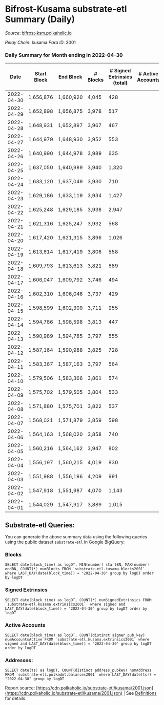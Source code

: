 # Bifrost-Kusama substrate-etl Summary (Daily)

_Source_: [bifrost-ksm.polkaholic.io](https://bifrost-ksm.polkaholic.io)

*Relay Chain*: kusama
*Para ID*: 2001



### Daily Summary for Month ending in 2022-04-30


| Date | Start Block | End Block | # Blocks | # Signed Extrinsics (total) | # Active Accounts | # Passive | # New | # Addresses with Balances | # Events | # Transfers | # XCM Transfers In | # XCM Transfers Out |
| ---- | ----------- | --------- | -------- | --------------------------- | ----------------- | --------- | ----- | ------------------------- | -------- | ----------- | ------------------ | ------------------- |
| 2022-04-30 | 1,656,876 | 1,660,920 | 4,045  | 428 |  |  |  | 98,761 | 20,308 | 4,910 ($168,215.52) | 33 ($46,100.84) | 30 ($16,653.69) |
| 2022-04-29 | 1,652,898 | 1,656,875 | 3,978  | 517 |  |  |  | 98,758 | 22,227 | 5,731 ($338,920.51) | 44 ($55,621.75) | 46 ($200,725.14) |
| 2022-04-28 | 1,648,931 | 1,652,897 | 3,967  | 467 |  |  |  |  | 21,695 | 5,565 ($229,143.85) | 44 ($34,648.99) | 28 ($38,791.55) |
| 2022-04-27 | 1,644,979 | 1,648,930 | 3,952  | 553 |  |  |  |  | 20,720 | 4,832 ($178,517.10) | 25 ($30,593.98) | 37 ($54,889.64) |
| 2022-04-26 | 1,640,990 | 1,644,978 | 3,989  | 635 |  |  |  | 98,733 | 23,099 | 5,535 ($118,737.75) | 44 ($27,274.90) | 45 ($35,491.01) |
| 2022-04-25 | 1,637,050 | 1,640,989 | 3,940  | 1,320 |  |  |  | 98,709 | 25,868 | 4,778 ($343,352.63) | 45 ($84,091.79) | 48 ($119,619.01) |
| 2022-04-24 | 1,633,120 | 1,637,049 | 3,930  | 710 |  |  |  | 98,659 | 23,021 | 5,517 ($172,537.73) | 30 ($31,192.57) | 48 ($37,570.21) |
| 2022-04-23 | 1,629,186 | 1,633,119 | 3,934  | 1,427 |  |  |  | 98,637 | 28,734 | 5,038 ($222,863.86) | 46 ($60,690.20) | 46 ($54,490.72) |
| 2022-04-22 | 1,625,248 | 1,629,185 | 3,938  | 2,947 |  |  |  | 98,611 | 44,186 | 5,366 ($322,383.15) | 48 ($43,808.77) | 45 ($68,860.16) |
| 2022-04-21 | 1,621,316 | 1,625,247 | 3,932  | 568 |  |  |  | 98,524 | 21,793 | 5,429 ($143,621.57) | 30 ($25,714.21) | 44 ($40,322.06) |
| 2022-04-20 | 1,617,420 | 1,621,315 | 3,896  | 1,026 |  |  |  | 98,518 | 23,690 | 5,292 ($423,606.82) | 65 ($96,960.02) | 54 ($35,108.34) |
| 2022-04-19 | 1,613,614 | 1,617,419 | 3,806  | 558 |  |  |  | 98,505 | 19,835 | 4,684 ($318,586.43) | 30 ($55,988.45) | 36 ($33,009.93) |
| 2022-04-18 | 1,609,793 | 1,613,613 | 3,821  | 689 |  |  |  | 98,501 | 22,211 | 5,469 ($206,452.18) | 40 ($51,241.25) | 41 ($60,777.79) |
| 2022-04-17 | 1,606,047 | 1,609,792 | 3,746  | 494 |  |  |  | 98,490 | 19,302 | 4,560 ($173,498.37) | 26 ($26,907.55) | 37 ($35,279.80) |
| 2022-04-16 | 1,602,310 | 1,606,046 | 3,737  | 429 |  |  |  | 98,482 | 18,805 | 4,421 ($179,019.63) | 57 ($56,027.01) | 36 ($48,380.01) |
| 2022-04-15 | 1,598,599 | 1,602,309 | 3,711  | 955 |  |  |  | 98,476 | 22,311 | 5,057 ($211,974.97) | 45 ($33,526.74) | 41 ($39,999.25) |
| 2022-04-14 | 1,594,786 | 1,598,598 | 3,813  | 447 |  |  |  | 98,469 | 20,174 | 4,997 ($197,001.09) | 19 ($13,159.96) | 25 ($20,844.04) |
| 2022-04-13 | 1,590,989 | 1,594,785 | 3,797  | 555 |  |  |  | 98,458 | 19,910 | 4,599 ($134,730.24) | 22 ($16,583.48) | 36 ($18,406.27) |
| 2022-04-12 | 1,587,164 | 1,590,988 | 3,825  | 728 |  |  |  | 98,452 | 22,341 | 5,412 ($348,987.37) | 33 ($61,168.94) | 34 ($51,894.88) |
| 2022-04-11 | 1,583,367 | 1,587,163 | 3,797  | 564 |  |  |  | 98,435 | 19,836 | 4,538 ($1,188,902.84) | 37 ($39,847.30) | 42 ($114,607.18) |
| 2022-04-10 | 1,579,506 | 1,583,366 | 3,861  | 574 |  |  |  | 98,434 | 20,103 | 4,452 ($464,765.12) | 48 ($56,645.05) | 19 ($9,408.59) |
| 2022-04-09 | 1,575,702 | 1,579,505 | 3,804  | 533 |  |  |  | 98,416 | 21,011 | 5,223 ($213,057.94) | 35 ($38,017.34) | 55 ($62,252.33) |
| 2022-04-08 | 1,571,880 | 1,575,701 | 3,822  | 537 |  |  |  | 98,403 | 19,487 | 4,384 ($298,790.37) | 33 ($41,766.08) | 39 ($58,560.45) |
| 2022-04-07 | 1,568,021 | 1,571,879 | 3,859  | 598 |  |  |  | 98,385 | 19,831 | 4,495 ($2,200,386.03) | 55 ($215,823.86) | 54 ($59,226.76) |
| 2022-04-06 | 1,564,163 | 1,568,020 | 3,858  | 740 |  |  |  | 98,357 | 22,207 | 5,079 ($430,430.28) | 57 ($64,319.58) | 63 ($90,081.23) |
| 2022-04-05 | 1,560,216 | 1,564,162 | 3,947  | 802 |  |  |  | 98,335 | 21,960 | 4,799 ($902,339.53) | 61 ($117,572.11) | 39 ($92,134.25) |
| 2022-04-04 | 1,556,197 | 1,560,215 | 4,019  | 830 |  |  |  | 98,322 | 23,256 | 5,522 ($395,460.67) | 41 ($56,554.95) | 48 ($39,501.79) |
| 2022-04-03 | 1,551,988 | 1,556,196 | 4,209  | 991 |  |  |  | 98,310 | 25,160 | 5,707 ($1,349,740.74) | 96 ($128,763.27) | 59 ($136,004.79) |
| 2022-04-02 | 1,547,918 | 1,551,987 | 4,070  | 1,143 |  |  |  | 98,292 | 25,474 | 5,606 ($3,309,181.06) | 126 ($173,564.90) | 103 ($186,565.42) |
| 2022-04-01 | 1,544,029 | 1,547,917 | 3,889  | 1,015 |  |  |  | 98,270 | 22,578 | 4,671 ($1,047,430.18) | 95 ($237,249.29) | 78 ($161,942.40) |

## Substrate-etl Queries:
You can generate the above summary data using the following queries using the public dataset `substrate-etl` in Google BigQuery:


### Blocks
```
SELECT date(block_time) as logDT, MIN(number) startBN, MAX(number) endBN, COUNT(*) numBlocks FROM `substrate-etl.kusama.blocks2001`  where LAST_DAY(date(block_time)) = "2022-04-30" group by logDT order by logDT
```


### Signed Extrinsics
```
SELECT date(block_time) as logDT, COUNT(*) numSignedExtrinsics FROM `substrate-etl.kusama.extrinsics2001`  where signed and LAST_DAY(date(block_time)) = "2022-04-30" group by logDT order by logDT
```


### Active Accounts
```
SELECT date(block_time) as logDT, COUNT(distinct signer_pub_key) numAccountsActive FROM `substrate-etl.kusama.extrinsics2001` where signed and LAST_DAY(date(block_time)) = "2022-04-30" group by logDT order by logDT
```


### Addresses:
```
SELECT date(ts) as logDT, COUNT(distinct address_pubkey) numAddress FROM `substrate-etl.polkadot.balances2001` where LAST_DAY(date(ts)) = "2022-04-30" group by logDT
```



Report source: [https://cdn.polkaholic.io/substrate-etl/kusama/2001.json](https://cdn.polkaholic.io/substrate-etl/kusama/2001.json) | See [Definitions](/DEFINITIONS.md) for details
